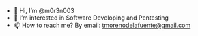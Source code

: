 - 👋 Hi, I’m @m0r3n003
- 👀 I’m interested in Software Developing and Pentesting
- 📫 How to reach me?
  By email: tmorenodelafuente@gmail.com

<!---
m0r3n003/m0r3n003 is a ✨ special ✨ repository because its `README.md` (this file) appears on your GitHub profile.
You can click the Preview link to take a look at your changes.
--->
